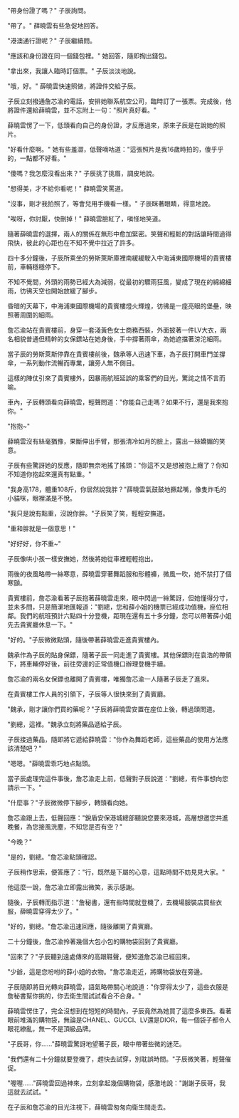 "帶身份證了嗎？" 子辰詢問。

"帶了。" 薛曉雲有些急促地回答。

"港澳通行證呢？" 子辰繼續問。

"應該和身份證在同一個錢包裡。" 她回答，隨即掏出錢包。

"拿出來，我讓人臨時訂個票。" 子辰淡淡地說。

"哦，好。" 薛曉雲快速照做，將證件交給子辰。

子辰立刻撥通詹芯渝的電話，安排她聯系航空公司，臨時訂了一張票。完成後，他將證件還給薛曉雲，並不忘附上一句："照片真好看。"

薛曉雲愣了一下，低頭看向自己的身份證，才反應過來，原來子辰是在說她的照片。

"好看什麼啊。" 她有些羞澀，低聲嘀咕道："這張照片是我16歲時拍的，傻乎乎的，一點都不好看。"

"傻嗎？我怎麼沒看出來？" 子辰挑了挑眉，調皮地說。

"想得美，才不給你看呢！" 薛曉雲笑罵道。

"沒事，剛才我拍照了，等會兒用手機看一樣。" 子辰眯著眼睛，得意地說。

"唉呀，你討厭，快刪掉！" 薛曉雲臉紅了，嗔怪地笑道。

隨著薛曉雲的選擇，兩人的關係在無形中愈加緊密。笑聲和輕鬆的對話讓時間過得飛快，彼此的心距也在不知不覺中拉近了許多。

四十多分鐘後，子辰所乘坐的勞斯萊斯庫裡南緩緩駛入中海浦東國際機場的貴賓樓前，車輛穩穩停下。

不知不覺間，外頭的雨勢已經大為減弱，從最初的驟雨狂風，變成了現在的綿綿細雨，彷彿天空也開始放緩了腳步。

昏暗的天幕下，中海浦東國際機場的貴賓樓燈火輝煌，彷彿是一座亮眼的堡壘，映照著周圍的細雨。

詹芯渝站在貴賓樓前，身穿一套淺黃色女士商務西裝，外面披著一件LV大衣，兩名相貌普通但精幹的女保鏢站在她身後，手中撐著雨傘，為她遮擋著滂沱細雨。

當子辰的勞斯萊斯停靠在貴賓樓前後，魏承等人迅速下車，為子辰打開車門並撐傘，一系列動作流暢而專業，讓旁人無不側目。

這樣的陣仗引來了貴賓樓外，因暴雨航班延誤的乘客們的目光，驚詫之情不言而喻。

車內，子辰轉頭看向薛曉雲，輕聲問道："你能自己走嗎？如果不行，還是我來抱你。"

"抱抱~" 

薛曉雲沒有絲毫猶豫，果斷伸出手臂，那張清冷如月的臉上，露出一絲嬌媚的笑意。

子辰有些驚訝她的反應，隨即無奈地搖了搖頭："你這不又是想被抱上癮了？你知不知道你抱起來還真有點重。"

"我身高178，體重108斤，你居然說我胖？"薛曉雲氣鼓鼓地撅起嘴，像隻炸毛的小貓咪，眼裡滿是不悅。

"我只是說有點重，沒說你胖。"子辰笑了笑，輕輕安撫道。

"重和胖就是一個意思！"

"好好好，你不重~" 

子辰像哄小孩一樣安撫她，然後將她從車裡輕輕抱出。

雨後的夜風略帶一絲寒意，薛曉雲穿著舞蹈服和形體褲，微風一吹，她不禁打了個寒顫。

貴賓樓前，詹芯渝看著子辰抱著薛曉雲走來，眼中閃過一絲驚訝，但她懂得分寸，並未多問，只是簡潔地匯報道："劉總，您和薛小姐的機票已經成功值機，座位相鄰。我們的航班預計六點四十分登機，距現在還有五十多分鐘，您可以帶著薛小姐先去貴賓廳休息一下。"

"好的。"子辰微微點頭，隨後帶著薛曉雲走進貴賓樓內。


魏承作為子辰的貼身保鏢，隨著子辰一同走進了貴賓樓。其他保鏢則在袁浩的帶領下，將車輛停好後，前往旁邊的正常值機口辦理登機手續。

詹芯渝的兩名女保鏢也離開了貴賓樓，唯獨詹芯渝一人隨著子辰走了進來。

在貴賓樓工作人員的引領下，子辰等人很快來到了貴賓廳。

"魏承，剛才讓你們買的藥呢？"子辰將薛曉雲安置在座位上後，轉過頭問道。

"劉總，這裡。"魏承立刻將藥品遞給子辰。

子辰接過藥品，隨即將它遞給薛曉雲："你作為舞蹈老師，這些藥品的使用方法應該清楚吧？"

"嗯嗯。"薛曉雲乖巧地点點頭。

當子辰處理完這件事後，詹芯渝走上前，低聲對子辰說道："劉總，有件事想向您請示一下。"

"什麼事？"子辰微微停下腳步，轉頭看向她。

詹芯渝跟上去，低聲回應："銳盾安保港城總部聽說您要來港城，高層想邀您共進晚餐，為您接風洗塵，不知您是否有空？"

"今晚？"

"是的，劉總。"詹芯渝點頭確認。

子辰稍作思索，便答應了："行，既然是下屬的心意，這點時間不妨見見大家。"

他這麼一說，詹芯渝立即露出微笑，表示感謝。

隨後，子辰轉而指示道："詹秘書，還有些時間就登機了，去機場服裝店買些衣服，薛曉雲穿得太少了。"

"好的，劉總。"詹芯渝迅速回應，隨後離開了貴賓廳。

二十分鐘後，詹芯渝拎著幾個大包小包的購物袋回到了貴賓廳。

"回來了？"子辰聽到遠處傳來的高跟鞋聲，便知道詹芯渝已經回來。

"少爺，這是您吩咐的薛小姐的衣物。"詹芯渝走近，將購物袋放在旁邊。

子辰隨即將目光轉向薛曉雲，語氣略帶關心地說道："你穿得太少了，這些衣服是詹秘書幫你挑的，你去衛生間試試看合不合身。"

薛曉雲愣住了，完全沒想到在短短的時間內，子辰竟然為她買了這麼多東西。看著眼前堆滿的購物袋，無論是CHANEL、GUCCI、LV還是DIOR，每一個袋子都令人眼花繚亂，無一不是頂級品牌。

"子辰哥，你……"薛曉雲驚訝地望著子辰，眼中帶著些微的迷茫。

"我們還有二十分鐘就要登機了，趕快去試穿，別耽誤時間。"子辰微笑著，輕聲催促。

"喔喔……"薛曉雲回過神來，立刻拿起幾個購物袋，感激地說："謝謝子辰哥，我這就去試試。"

在子辰和詹芯渝的目光注視下，薛曉雲匆匆向衛生間走去。
